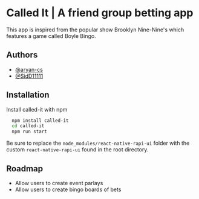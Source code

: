 # Called It | A friend group betting app

This app is inspired from the popular show Brooklyn Nine-Nine's which features a game called Boyle Bingo.


## Authors

- [@aryan-cs](https://www.github.com/aryan-cs)
- [@SidD11111](https://www.github.com/SidD11111)

## Installation

Install called-it with npm

```bash
  npm install called-it
  cd called-it
  npm run start
```
    
Be sure to replace the ```node_modules/react-native-rapi-ui``` folder with the custom ```react-native-rapi-ui``` found in the root directory.
## Roadmap

- Allow users to create event parlays
- Allow users to create bingo boards of bets

